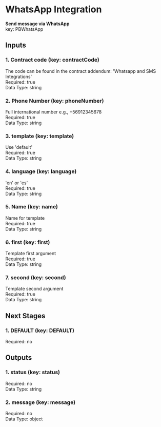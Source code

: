 # WhatsApp Integration  
**Send message via WhatsApp**  
key: PBWhatsApp  
## Inputs  
### 1. Contract code (key: contractCode)  
The code can be found in the contract addendum: 'Whatsapp and SMS Integrations'  
Required: true  
Data Type: string   
### 2. Phone Number (key: phoneNumber)  
Full international number e.g., +56912345678  
Required: true  
Data Type: string   
### 3. template (key: template)  
Use 'default'  
Required: true  
Data Type: string   
### 4. language (key: language)  
'en' or 'es'  
Required: true  
Data Type: string   
### 5. Name (key: name)  
Name for template  
Required: true  
Data Type: string   
### 6. first (key: first)  
Template first argument  
Required: true  
Data Type: string   
### 7. second (key: second)  
Template second argument  
Required: true  
Data Type: string   
## Next Stages  
### 1. DEFAULT (key: DEFAULT)  
  
Required: no  
## Outputs  
### 1. status (key: status)  
  
Required: no  
Data Type: string   
### 2. message (key: message)  
  
Required: no  
Data Type: object 